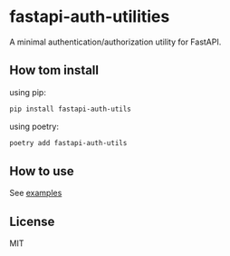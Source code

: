 # fastapi-auth-utilities
A minimal authentication/authorization utility for FastAPI.

## How tom install
using pip:
```bash
pip install fastapi-auth-utils
```

using poetry:
```bash
poetry add fastapi-auth-utils
```

## How to use
See [examples](./examples/)

## License
MIT
